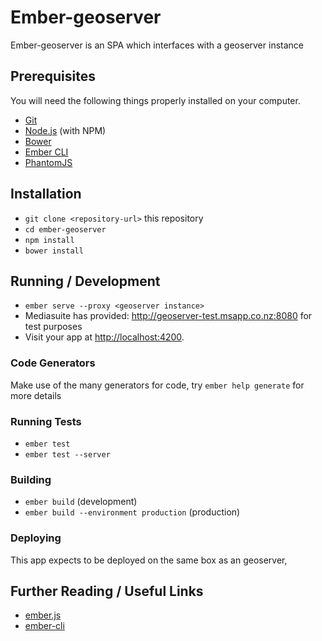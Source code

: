# Ember-geoserver

Ember-geoserver is an SPA which interfaces with a geoserver instance

## Prerequisites

You will need the following things properly installed on your computer.

* [Git](http://git-scm.com/)
* [Node.js](http://nodejs.org/) (with NPM)
* [Bower](http://bower.io/)
* [Ember CLI](http://ember-cli.com/)
* [PhantomJS](http://phantomjs.org/)

## Installation

* `git clone <repository-url>` this repository
* `cd ember-geoserver`
* `npm install`
* `bower install`

## Running / Development

* `ember serve --proxy <geoserver instance>`
* Mediasuite has provided: http://geoserver-test.msapp.co.nz:8080 for test purposes
* Visit your app at [http://localhost:4200](http://localhost:4200).


### Code Generators

Make use of the many generators for code, try `ember help generate` for more details

### Running Tests

* `ember test`
* `ember test --server`

### Building

* `ember build` (development)
* `ember build --environment production` (production)

### Deploying

This app expects to be deployed on the same box as an geoserver,

## Further Reading / Useful Links

* [ember.js](http://emberjs.com/)
* [ember-cli](http://ember-cli.com/)
